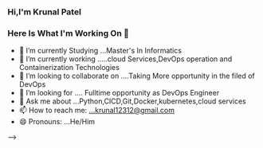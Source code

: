 ### Hi,I'm  Krunal Patel
### Here Is What I'm Working On  👋






- 🔭 I’m currently Studying ...Master's In Informatics
- 🌱 I’m currently working .....cloud Services,DevOps operation and Containerization Technologies
- 👯 I’m looking to collaborate on ....Taking More opportunity in the filed of DevOps 
- 🤔 I’m looking for .... Fulltime opportunity as DevOps Engineer
- 💬 Ask me about ...Python,CICD,Git,Docker,kubernetes,cloud services
- 📫 How to reach me: ...krunal12312@gmail.com
- 😄 Pronouns: ...He/Him
 
-->

